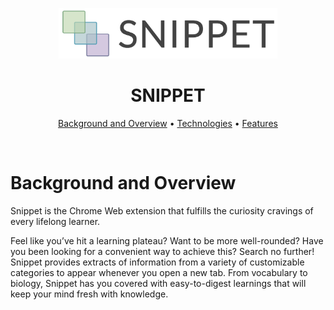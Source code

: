 <p align="center"><img src="images/logo.png" width=350px/></p>

<h1 align="center">SNIPPET</h1>

<!-- <h2 align="center">
  <a href="https://aguamenti.github.io/Perception/">Click to Play!</a>
</h2> -->

<p align="center">
  <a href="#background-and-overview">Background and Overview</a> •
  <a href="#technologies">Technologies</a> •
  <a href="#features">Features</a>
</p>
<br>

<!-- <p align="center"><img src="./assets/images/shortanimationdemo.gif" width=700px/></p> -->

# Background and Overview
Snippet is the Chrome Web extension that fulfills the curiosity cravings of every lifelong learner.  

Feel like you’ve hit a learning plateau? Want to be more well-rounded? Have you been looking for a convenient way to achieve this? Search no further! Snippet provides extracts of information from a variety of customizable categories to appear whenever you open a new tab. From vocabulary to biology, Snippet has you covered with easy-to-digest learnings that will keep your mind fresh with knowledge.
